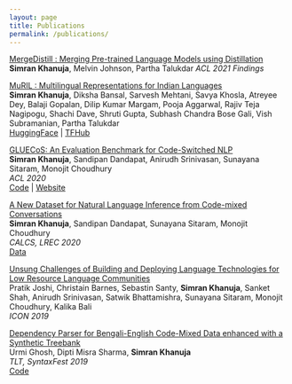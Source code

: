 ```yaml
---
layout: page
title: Publications
permalink: /publications/
---
```


[MergeDistill : Merging Pre-trained Language Models using Distillation](https://arxiv.org/abs/2106.02834)  
**Simran Khanuja**, Melvin Johnson, Partha Talukdar 
*ACL 2021 Findings*  

[MuRIL : Multilingual Representations for Indian Languages](https://arxiv.org/pdf/2103.10730.pdf)  
**Simran Khanuja**, Diksha Bansal, Sarvesh Mehtani, Savya Khosla, Atreyee Dey, Balaji Gopalan, Dilip Kumar Margam, Pooja Aggarwal, Rajiv Teja Nagipogu, Shachi Dave, Shruti Gupta, Subhash Chandra Bose Gali, Vish Subramanian, Partha Talukdar     
[HuggingFace](https://huggingface.co/google/muril-base-cased) | [TFHub](https://tfhub.dev/google/MuRIL/1)

[GLUECoS: An Evaluation Benchmark for Code-Switched NLP](https://arxiv.org/pdf/2004.12376.pdf)    
**Simran Khanuja**, Sandipan Dandapat, Anirudh Srinivasan, Sunayana Sitaram, Monojit Choudhury    
*ACL 2020*    
[Code](https://github.com/microsoft/GLUECoS) | [Website](https://microsoft.github.io/GLUECoS/)

[A New Dataset for Natural Language Inference from Code-mixed Conversations](https://arxiv.org/pdf/2004.05051.pdf)    
**Simran Khanuja**, Sandipan Dandapat, Sunayana Sitaram, Monojit Choudhury    
*CALCS, LREC 2020*    
[Data](http://aka.ms/codemixedNLI)

[Unsung Challenges of Building and Deploying Language Technologies for Low Resource Language Communities](https://arxiv.org/pdf/2004.12376.pdf)    
Pratik Joshi, Christain Barnes, Sebastin Santy, **Simran Khanuja**, Sanket Shah, Anirudh Srinivasan, Satwik Bhattamishra, Sunayana Sitaram, Monojit Choudhury, Kalika Bali   
*ICON 2019*  

[Dependency Parser for Bengali-English Code-Mixed Data enhanced with a Synthetic Treebank](https://www.aclweb.org/anthology/W19-7810.pdf)    
Urmi Ghosh, Dipti Misra Sharma, **Simran Khanuja**   
*TLT, SyntaxFest 2019*   
[Code](https://github.com/simran-khanuja/IIITH-Summer2018/tree/master/Code-Mixed%20Data/Code-Mixing)

